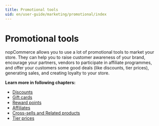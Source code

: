```yaml
---
title: Promotional tools
uid: en/user-guide/marketing/promotional/index
---
```


# Promotional tools

nopCommerce allows you to use a lot of promotional tools to market your store. They can help you to raise customer awareness of your brand, encourage your partners, vendors to participate in affiliate programmes, and offer your customers some good deals (like discounts, tier prices), generating sales, and creating loyalty to your store.

**Learn more in following chapters:**

- [Discounts](xref:en/user-guide/marketing/promotional/discounts/index)
- [Gift cards](xref:en/user-guide/marketing/promotional/gift-cards)
- [Reward points](xref:en/user-guide/marketing/promotional/reward-points)
- [Affiliates](xref:en/user-guide/marketing/promotional/affiliates)
- [Cross-sells and Related products](xref:en/user-guide/marketing/promotional/cross-sells-related-products)
- [Tier prices](xref:en/user-guide/marketing/promotional/tier-prices)